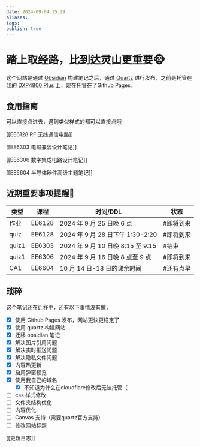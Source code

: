 ```yaml
---
date: 2024-09-04 15:29
aliases: 
tags: 
publish: true
---
```


# 踏上取经路，比到达灵山更重要🐵

这个网站是通过 [Obsidian](https://obsidian.md/) 构建笔记之后，通过 [Quartz](https://github.com/jackyzha0/quartz) 进行发布，之前是托管在我的 [DXP4800 Plus](https://www.ugnas.com/) 上，现在托管在了Github Pages。

## 食用指南

可以直接点进去，遇到类似样式的都可以直接点哦

[[EE6128 RF 无线通信电路]]  

[[EE6303 电磁兼容设计笔记]]

[[EE6306 数字集成电路设计笔记]]

[[EE6604 半导体器件高级主题笔记]]

## 近期重要事项提醒📢

| 类型    | 课程     | 时间/DDL                       | 状态    |
| ----- | ------ | ---------------------------- | ----- |
| 作业    | EE6128 | 2024 年 9 月 25 日晚 6 点         | #即将到来 |
| quiz  | EE6128 | 2024 年 9 月 28 日下午 1:30-2:20  | #即将到来 |
| quiz1 | EE6303 | 2024 年 9 月 10 日晚 8:15 至 9:15 | #结束   |
| quiz1 | EE6306 | 2024 年 9 月 16 日晚 8 点至 9 点    | #即将到来 |
| CA1   | EE6604 | 10 月 14 日-18 日的课余时间          | #还有点早 |


## 琐碎

这个笔记还在迁移中，还有以下事情没有做，

- [x] 使用 Github Pages 发布，网站更快更稳定了
- [x] 使用 quartz 构建网站
- [x] 迁移 obsidian 笔记
- [x] 解决图片引用问题
- [x] 解决实时推送问题
- [x] 解决隐私文件问题
- [x] 内容热更新
- [x] 启用弹窗预览
- [x] 使用我自己的域名
	- [x] 不知道为什么在cloudflare修改后无法托管（
- [ ] css 样式修改
- [ ] 文件夹结构优化
- [ ] 内容优化
- [ ] Canvas 支持（需要quartz官方支持）
- [ ] 修改网站标题

[[更新日志]]

